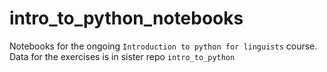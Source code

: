 # intro_to_python_notebooks

Notebooks for the ongoing `Introduction to python for linguists` course. Data for the exercises is in sister repo `intro_to_python`
